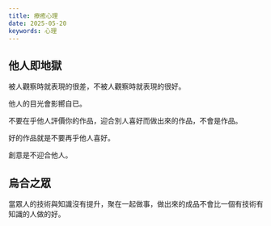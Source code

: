 ```yaml
---
title: 療癒心理
date: 2025-05-20
keywords: 心理
---
```

## 他人即地獄
被人觀察時就表現的很差，不被人觀察時就表現的很好。

他人的目光會影嚮自已。

不要在乎他人評價你的作品，迎合別人喜好而做出來的作品，不會是作品。

好的作品就是不要再乎他人喜好。

創意是不迎合他人。

## 烏合之眾
當眾人的技術與知識沒有提升，聚在一起做事，做出來的成品不會比一個有技術有知識的人做的好。



